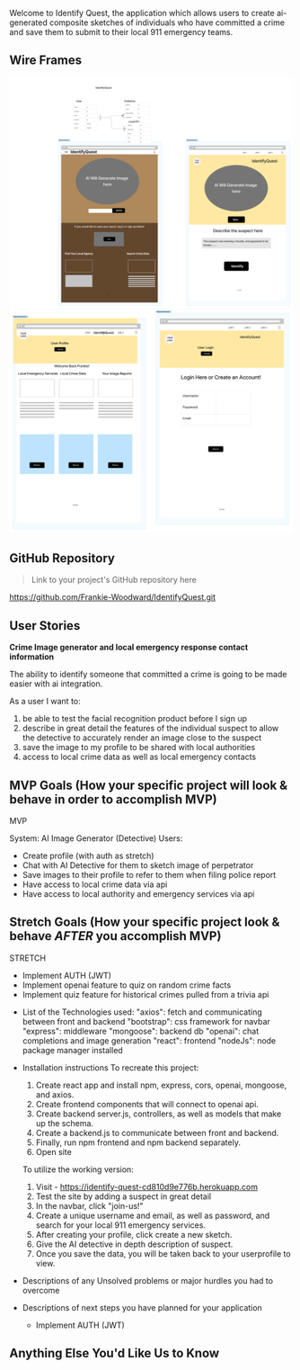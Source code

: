Welcome to Identify Quest, the application which allows users to create ai-generated composite sketches of individuals who have committed a crime and save them to submit to their local 911 emergency teams.

## Wire Frames
![Alt text](image.png)
![Alt text](image-2.png)
## GitHub Repository
> Link to your project's GitHub repository here

https://github.com/Frankie-Woodward/IdentifyQuest.git
## User Stories

**Crime Image generator and local emergency response contact information** 

The ability to identify someone that committed a crime is going to be made easier with ai integration. 

As a user I want to: 
1. be able to test the facial recognition product before I sign up
2. describe in great detail the features of the individual suspect to allow the detective to accurately render an image close to the suspect
3. save the image to my profile to be shared with local authorities
4. access to local crime data as well as local emergency contacts

## MVP Goals (How your specific project will look & behave in order to accomplish MVP)
MVP

System: AI Image Generator (Detective)
Users:
-	Create profile (with auth as stretch)
-	Chat with AI Detective for them to sketch image of perpetrator
-	Save images to their profile to refer to them when filing police report
-	Have access to local crime data via api
-	Have access to local authority and emergency services via api


## Stretch Goals (How your specific project look & behave *AFTER* you accomplish MVP)

STRETCH 

-	Implement AUTH (JWT)
-	Implement openai feature to quiz on random crime facts
-	Implement quiz feature for historical crimes pulled from a trivia api

*  List of the Technologies used:
    "axios": fetch and communicating between front and backend
    "bootstrap": css framework for navbar
    "express": middleware
    "mongoose": backend db
    "openai": chat completions and image generation
    "react": frontend
    "nodeJs": node package manager installed

*  Installation instructions
    To recreate this project:
    1. Create react app and install npm, express, cors, openai, mongoose, and axios.
    2. Create frontend components that will connect to openai api.
    3. Create backend server.js, controllers, as well as models that make up the schema.
    4. Create a backend.js to communicate between front and backend.
    5. Finally, run npm frontend and npm backend separately.
    6. Open site

    To utilize the working version:
    1. Visit - https://identify-quest-cd810d9e776b.herokuapp.com
    2. Test the site by adding a suspect in great detail
    3. In the navbar, click "join-us!"
    4. Create a unique username and email,  as well as password, and search for your local 911 emergency services.
    5. After creating your profile, click create a new sketch.
    6. Give the AI detective in depth description of suspect.
    7. Once you save the data, you will be taken back to your userprofile to view.


*  Descriptions of any Unsolved problems or major hurdles you had to overcome
*  Descriptions of next steps you have planned for your application 
    -	Implement AUTH (JWT)

## Anything Else You'd Like Us to Know
